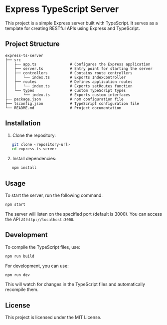 # Express TypeScript Server

This project is a simple Express server built with TypeScript. It serves as a template for creating RESTful APIs using Express and TypeScript.

## Project Structure

```text
express-ts-server
├── src
│   ├── app.ts               # Configures the Express application
│   ├── server.ts            # Entry point for starting the server
│   ├── controllers          # Contains route controllers
│   │   └── index.ts         # Exports IndexController
│   ├── routes               # Defines application routes
│   │   └── index.ts         # Exports setRoutes function
│   └── types                # Custom TypeScript types
│       └── index.ts         # Exports custom interfaces
├── package.json             # npm configuration file
├── tsconfig.json            # TypeScript configuration file
└── README.md                # Project documentation
```

## Installation

1. Clone the repository:

```bash
   git clone <repository-url>
   cd express-ts-server
```

2. Install dependencies:

```bash
   npm install
```

## Usage

To start the server, run the following command:

```bash
npm start
```

The server will listen on the specified port (default is 3000). You can access the API at `http://localhost:3000`.

## Development

To compile the TypeScript files, use:

```bash
npm run build
```

For development, you can use:

```bash
npm run dev
```

This will watch for changes in the TypeScript files and automatically recompile them.

## License

This project is licensed under the MIT License.